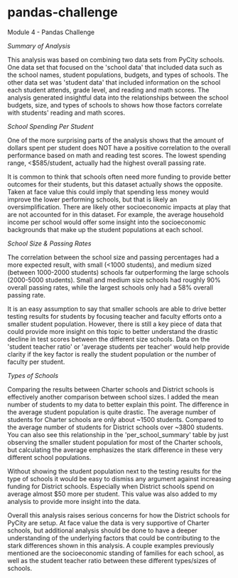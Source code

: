 # pandas-challenge
Module 4 - Pandas Challenge

*Summary of Analysis*

This analysis was based on combining two data sets from PyCity schools. One data set that focused on the 'school data' that included data such as the school names, student populations, budgets, and types of schools. The other data set was 'student data' that included information on the school each student attends, grade level, and reading and math scores. The analysis generated insightful data into the relationships between the school budgets, size, and types of schools to shows how those factors correlate with students' reading and math scores.


*School Spending Per Student*

One of the more surprising parts of the analysis shows that the amount of dollars spent per student does NOT have a positive correlation to the overall performance based on math and reading test scores. The lowest spending range, <$585/student, actually had the highest overall passing rate. 

It is common to think that schools often need more funding to provide better outcomes for their students, but this dataset actually shows the opposite. Taken at face value this could imply that spending less money would improve the lower performing schools, but that is likely an oversimplification. There are likely other socioeconomic impacts at play that are not accounted for in this dataset. For example, the average household income per school would offer some insight into the socioeconomic backgrounds that make up the student populations at each school. 

*School Size & Passing Rates*

The correlation between the school size and passing percentages had a more expected result, with small (<1000 students), and medium sized (between 1000-2000 students) schools far outperforming the large schools (2000-5000 students). Small and medium size schools had roughly 90% overall passing rates, while the largest schools only had a 58% overall passing rate. 

It is an easy assumption to say that smaller schools are able to drive better testing results for students by focusing teacher and faculty efforts onto a smaller student population. However, there is still a key piece of data that could provide more insight on this topic to better understand the drastic decline in test scores between the different size schools. Data on the 'student teacher ratio' or 'average students per teacher' would help provide clarity if the key factor is really the student population or the number of faculty per student.

*Types of Schools*

Comparing the results between Charter schools and District schools is effectively another comparison between school sizes. I added the mean number of students to my data to better explain this point. The difference in the average student population is quite drastic. The average number of students for Charter schools are only about ~1500 students. Compared to the average number of students for District schools over ~3800 students. You can also see this relationship in the 'per_school_summary' table by just observing the smaller student population for most of the Charter schools, but calculating the average emphasizes the stark difference in these very different school populations. 

Without showing the student population next to the testing results for the type of schools it would be easy to dismiss any argument against increasing funding for District schools. Especially when District schools spend on average almost $50 more per student. This value was also added to my analysis to provide more insight into the data. 

Overall this analysis raises serious concerns for how the District schools for PyCity are setup. At face value the data is very supportive of Charter schools, but additional analysis should be done to have a deeper understanding of the underlying factors that could be contributing to the stark differences shown in this analysis. A couple examples previously mentioned are the socioeconomic standing of families for each school, as well as the student teacher ratio between these different types/sizes of schools. 
